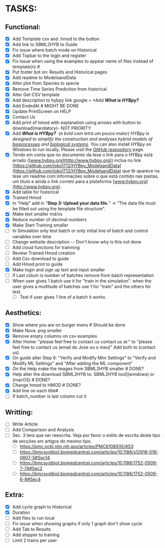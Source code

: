 # TASKS:

## Functional:
- [x] Add Template csv and .hmod to the button
- [x] Add link to SBML2HYB to Guide
- [x] Fix issue where batch mode on Historical
- [x] Add Topbar to the logjn and register 
- [x] Fix issue when using the examples to appear name of files instead of template(n) #
- [x] Put footer bot on: Results and Historical pages 
- [x] Add readme to ModelsandData
- [x] Alter plot from Species to specie
- [x] Remove Time Series Prediction from historical 
- [x] Alter Get CSV template
- [x] Add description to hybpy link google = *Add **_What is HYBpy?_**
- [x] Add EndedAt # MIGHT BE DONE
- [x] Update PrintScreen on HELP
- [x] Contact Us
- [x] Add print of hmod with explanation using arrows with button to download(mandatory)- NOT PRIORITY 
- [x] Add **_What is HYBpy?_**  _(a bold com letra um pouco maior)_ _HYBpy is designed to simplify the construction and analyses hybrid models of [bioprocesses](__[https://www.sciencedirect.com/science/article/pii/S0098135422002897?via%3Dihub#abs0001](https://www.sciencedirect.com/science/article/pii/S0098135422002897?via%3Dihub#abs0001)__) and [biological systems](__[https://www.mdpi.com/2673-2688/4/1/14#B25-ai-04-00014](https://www.mdpi.com/2673-2688/4/1/14#B25-ai-04-00014)__)._ You can also install HYBpy on Windows to run locally. Please visit the [GitHub respository](__[https://github.com/joko1712/HYBpy](https://github.com/joko1712/HYBpy)__) page.
- [x] Tendo em conta que no documento da tese o link para o HYBpy está errado ([www.hybpy.org](http://www.hybpy.org)) inclua no link [https://github.com/joko1712/HYBpy_ModelsandData](https://github.com/joko1712/HYBpy_ModelsandData) que tb aparece na tese um readme com informações sobre o que está contido nas pastas, um titulo e ainda o link correto para a plataforma [www.hybpy.org](http://www.hybpy.org).
- [x] Add table for historical
- [x] Trained Hmod
- [x] In “Help” add in “**Step 3: Upload your data file.**” -> “The data file must be filled out using the template file structure”.
- [x] Make text smaller md/xs 
- [x] Reduce number of  decimal numbers
- [x] Make Start Training smaller
- [ ] In Simulation only test batch or only initial line of batch and control variables over time
- [ ] Change website description -- Don't know why is this not done
- [ ] Add cloud functions for trainning
- [ ] Review Trained Hmod creation
- [ ] Add Csv download to guide
- [ ] Add Hmod print to guide
- [x] Make login and sign up text and input smaller
- [ ] if Last colum is number of batches remove from batch representation
- [ ] When user gives 1 batch use it for "train in the simulation". when the user gives a multitude of batches use 1 for "train" and the others for test. 
	- [ ] Test if user gives 1 line of a batch it works

## Aesthetics:
- [x] Show where you are on burger menu # Should be done
- [x] Make Nova .png smaller
- [x] Remove empty columns on csv examples
- [x] Alter Home: "please feel free to contact us contact us at:" to "please feel free to contact us (email do Jose ou o meu)"  Add both to (contact us)
- [x] On guide alter Step 6: "Verify and Modify Mlm Settings" to "Verify and Modify ML Settings" and "After adding the ML component" 
- [x] On the Help make the images from SBML2HYB smaller # DONE?
- [x] Help alter the download SBML2HYB to: SBML2HYB tool](windows) or  (macOS) # DONE?
- [x] Change hmod to HMOD # DONE?
- [x] Add line on each title#
- [ ] If batch_number is last column cut it
## Writting:
- [ ] Write Article
- [ ] Add Comparison and Analysis
- [ ] Sec. 3 terá que ser reescrita. Veja por favor o estilo de escrita deste tipo de secções em artigos do mesmo tipo.
	- [ ] https://pmc.ncbi.nlm.nih.gov/articles/PMC6108935/#S3 
	- [ ] https://bmcsystbiol.biomedcentral.com/articles/10.1186/s12918-018-0607-5#Sec14  
	- [ ] https://bmcsystbiol.biomedcentral.com/articles/10.1186/1752-0509-7-74#Sec2 
	- [ ] https://bmcsystbiol.biomedcentral.com/articles/10.1186/1752-0509-6-8#Sec4
## Extra:
- [x] Add cycle graph to Historical
- [x] Duration
- [ ] Add files to run local
- [ ] Fix issue when showing graphs if only 1 graph don't show cycle 
- [ ] Add Tab to Results
- [ ] Add stopper to training
- [ ] Limit 2 trains per user